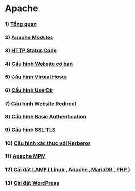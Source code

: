 # Apache
### 1) [Tổng quan]()
### 2) [Apache Modules]()
### 3) [HTTP Status Code]()
### 4) [Cấu hình Website cơ bản]()
### 5) [Cấu hình Virtual Hosts]()
### 6) [Cấu hình UserDir]()
### 7) [Cấu hình Website Redirect]()
### 8) [Cấu hình Basic Authentication]()
### 9) [Cấu hình SSL/TLS]()
### 10) [Cấu hình xác thực với Kerberos]()
### 11) [Apache MPM]()
### 12) [Cài đặt LAMP ( Linux , Apache , MariaDB , PHP )]()
### 13) [Cài đặt WordPress]()